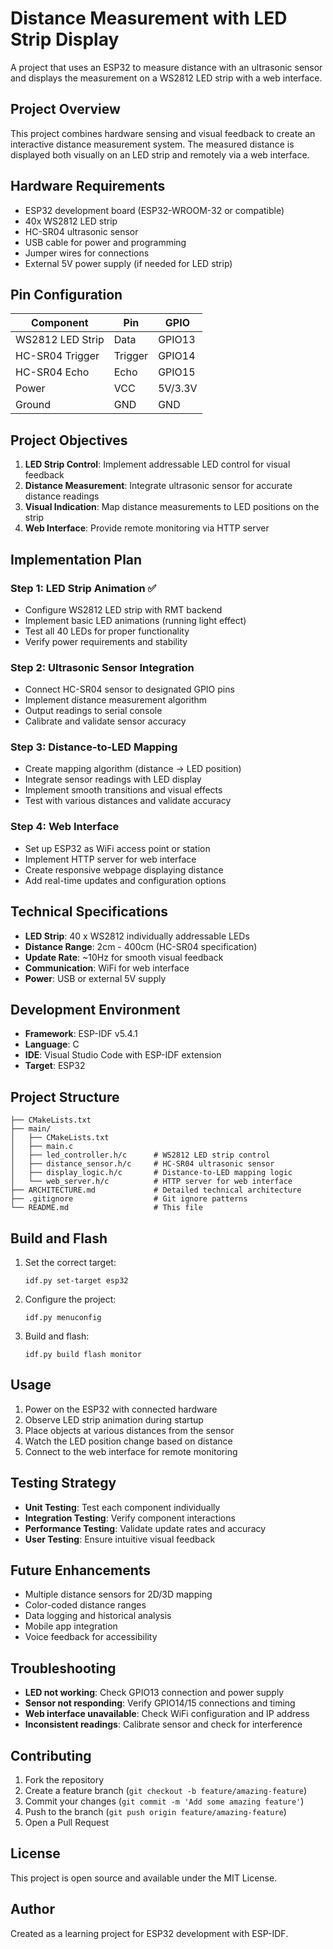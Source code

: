 # Distance Measurement with LED Strip Display

A project that uses an ESP32 to measure distance with an ultrasonic sensor and displays the measurement on a WS2812 LED strip with a web interface.

## Project Overview

This project combines hardware sensing and visual feedback to create an interactive distance measurement system. The measured distance is displayed both visually on an LED strip and remotely via a web interface.

## Hardware Requirements

- ESP32 development board (ESP32-WROOM-32 or compatible)
- 40x WS2812 LED strip
- HC-SR04 ultrasonic sensor
- USB cable for power and programming
- Jumper wires for connections
- External 5V power supply (if needed for LED strip)

## Pin Configuration

| Component | Pin | GPIO |
|-----------|-----|------|
| WS2812 LED Strip | Data | GPIO13 |
| HC-SR04 Trigger | Trigger | GPIO14 |
| HC-SR04 Echo | Echo | GPIO15 |
| Power | VCC | 5V/3.3V |
| Ground | GND | GND |

## Project Objectives

1. **LED Strip Control**: Implement addressable LED control for visual feedback
2. **Distance Measurement**: Integrate ultrasonic sensor for accurate distance readings
3. **Visual Indication**: Map distance measurements to LED positions on the strip
4. **Web Interface**: Provide remote monitoring via HTTP server

## Implementation Plan

### Step 1: LED Strip Animation ✅
- Configure WS2812 LED strip with RMT backend
- Implement basic LED animations (running light effect)
- Test all 40 LEDs for proper functionality
- Verify power requirements and stability

### Step 2: Ultrasonic Sensor Integration
- Connect HC-SR04 sensor to designated GPIO pins
- Implement distance measurement algorithm
- Output readings to serial console
- Calibrate and validate sensor accuracy

### Step 3: Distance-to-LED Mapping
- Create mapping algorithm (distance → LED position)
- Integrate sensor readings with LED display
- Implement smooth transitions and visual effects
- Test with various distances and validate accuracy

### Step 4: Web Interface
- Set up ESP32 as WiFi access point or station
- Implement HTTP server for web interface
- Create responsive webpage displaying distance
- Add real-time updates and configuration options

## Technical Specifications

- **LED Strip**: 40 x WS2812 individually addressable LEDs
- **Distance Range**: 2cm - 400cm (HC-SR04 specification)
- **Update Rate**: ~10Hz for smooth visual feedback
- **Communication**: WiFi for web interface
- **Power**: USB or external 5V supply

## Development Environment

- **Framework**: ESP-IDF v5.4.1
- **Language**: C
- **IDE**: Visual Studio Code with ESP-IDF extension
- **Target**: ESP32

## Project Structure

```
├── CMakeLists.txt
├── main/
│   ├── CMakeLists.txt
│   ├── main.c
│   ├── led_controller.h/c      # WS2812 LED strip control
│   ├── distance_sensor.h/c     # HC-SR04 ultrasonic sensor
│   ├── display_logic.h/c       # Distance-to-LED mapping logic
│   └── web_server.h/c          # HTTP server for web interface
├── ARCHITECTURE.md             # Detailed technical architecture
├── .gitignore                  # Git ignore patterns
└── README.md                   # This file
```

## Build and Flash

1. Set the correct target:
   ```
   idf.py set-target esp32
   ```

2. Configure the project:
   ```
   idf.py menuconfig
   ```

3. Build and flash:
   ```
   idf.py build flash monitor
   ```

## Usage

1. Power on the ESP32 with connected hardware
2. Observe LED strip animation during startup
3. Place objects at various distances from the sensor
4. Watch the LED position change based on distance
5. Connect to the web interface for remote monitoring

## Testing Strategy

- **Unit Testing**: Test each component individually
- **Integration Testing**: Verify component interactions
- **Performance Testing**: Validate update rates and accuracy
- **User Testing**: Ensure intuitive visual feedback

## Future Enhancements

- Multiple distance sensors for 2D/3D mapping
- Color-coded distance ranges
- Data logging and historical analysis
- Mobile app integration
- Voice feedback for accessibility

## Troubleshooting

- **LED not working**: Check GPIO13 connection and power supply
- **Sensor not responding**: Verify GPIO14/15 connections and timing
- **Web interface unavailable**: Check WiFi configuration and IP address
- **Inconsistent readings**: Calibrate sensor and check for interference

## Contributing

1. Fork the repository
2. Create a feature branch (`git checkout -b feature/amazing-feature`)
3. Commit your changes (`git commit -m 'Add some amazing feature'`)
4. Push to the branch (`git push origin feature/amazing-feature`)
5. Open a Pull Request

## License

This project is open source and available under the MIT License.

## Author

Created as a learning project for ESP32 development with ESP-IDF.
